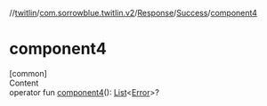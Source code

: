//[twitlin](../../../index.md)/[com.sorrowblue.twitlin.v2](../../index.md)/[Response](../index.md)/[Success](index.md)/[component4](component4.md)



# component4  
[common]  
Content  
operator fun [component4](component4.md)(): [List](https://kotlinlang.org/api/latest/jvm/stdlib/kotlin.collections/-list/index.html)<[Error](../../-error/index.md)>?  



